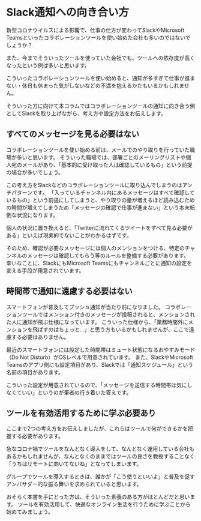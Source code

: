 # Slack通知への向き合い方

新型コロナウイルスによる影響で、仕事の仕方が変わってSlackやMicrosoft Teamsといったコラボレーションツールを使い始めた会社も多いのではないでしょうか？

また、今までそういったツールを使っていた会社でも、ツールへの依存度が高くなったという例は多いと思います。

こういったコラボレーションツールを使い始めると、通知が多すぎて仕事が進まない・休日も休まった気がしないなどの不満を抱えるかたもいるかもしれません。

そういった方に向けて本コラムではコラボレーションツールの通知に向き合う例としてSlackを取り上げながら、考え方や設定方法をお伝えします。

## すべてのメッセージを見る必要はない

コラボレーションツールを使い始める前は、メールでのやり取りを行っていた職場が多いと思います。
そういった職場では、部署ごとのメーリングリストや個人宛のメールがあり、「基本的に受け取った人は確認しているもの」という前提の場合が多いでしょう。

この考え方をSlackなどのコラボレーションツールに取り込んでしまうのはアンチパターンです。
「入っているチャンネル内にあるメッセージはすべて確認しているもの」という前提にしてしまうと、やり取りの量が増えるほど読み込むための時間が増えてしまうため「メッセージの確認で仕事が進まない」という本末転倒な状況になります。

個人の状況に置き換えると、「Twitterに流れてくるツイートをすべて見る必要がある」といえば現実的でないことがわかるはずです。

そのため、確認が必要なメッセージには個人のメンションをつける、特定のチャンネルのメッセージは確認してもらう等のルールを整備する必要があります。
幸いなことに、SlackにもMicrosoft Teamsにもチャンネルごとに通知の設定を変える手段が用意されています。

## 時間帯で通知に遠慮する必要はない

スマートフォンが普及してプッシュ通知が当たり前になりました。
コラボレーションツールではメンション付きのメッセージが投稿されると、メンションされた人に通知が飛ぶ仕様になっています。
こういった仕様から、「業務時間外にメンションを飛ばすのはちょっと…」と思う方もいるかもしれませんが、ここで遠慮する必要はありません。

最近のスマートフォンには設定した時間帯はミュート状態になるおやすみモード（Do Not Disturb）がOSレベルで用意されています。
また、SlackやMicrosoft Teamsのアプリ側にも設定項目があり、Slackでは「通知スケジュール」という名前の項目があります。

こういった設定が用意されているので、「メッセージを送信する時間帯は気にしなくていい」というのが筆者の行き着いた答えです。

## ツールを有効活用するために学ぶ必要あり

ここまで2つの考え方をお伝えしましたが、これらはツールで何ができるかを把握する必要があります。

急なコロナ禍でツールをなんとなく導入をして、なんとなく運用している会社もあるかもしれませんが、なんとなくのままではツールの良さを教授することなく「うちはリモートに向いてないね」となってしまいます。

グループでツールを導入するときは、誰かが「こう使うといいよ」と普及を促すアンバサダー的な振る舞いを求められていると思います。

おそらく本書を手にとった方は、そういった素養のある方がほとんどだと思います。
ツールを有効活用して、快適なオンライン生活を行うために学ぶことから始めてみましょう。